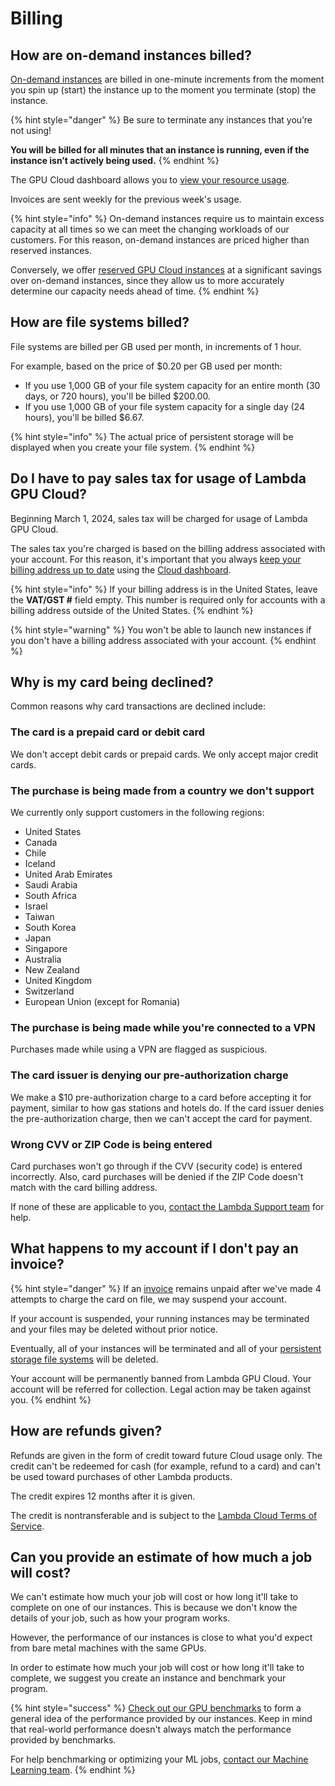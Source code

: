 # Billing

## How are on-demand instances billed?

[On-demand instances](https://lambdalabs.com/service/gpu-cloud) are billed in one-minute increments from the moment you spin up (start) the instance up to the moment you terminate (stop) the instance.

{% hint style="danger" %}
Be sure to terminate any instances that you’re not using!

**You will be billed for all minutes that an instance is running, even if the instance isn’t actively being used.**
{% endhint %}

The GPU Cloud dashboard allows you to [view your resource usage](https://cloud.lambdalabs.com/usage).

Invoices are sent weekly for the previous week's usage.

{% hint style="info" %}
On-demand instances require us to maintain excess capacity at all times so we can meet the changing workloads of our customers. For this reason, on-demand instances are priced higher than reserved instances.

Conversely, we offer [reserved GPU Cloud instances](https://lambdalabs.com/service/gpu-cloud/reserved) at a significant savings over on-demand instances, since they allow us to more accurately determine our capacity needs ahead of time.
{% endhint %}

## How are file systems billed?

File systems are billed per GB used per month, in increments of 1 hour.

For example, based on the price of $0.20 per GB used per month:

* If you use 1,000 GB of your file system capacity for an entire month (30 days, or 720 hours), you'll be billed $200.00.
* If you use 1,000 GB of your file system capacity for a single day (24 hours), you'll be billed $6.67.

{% hint style="info" %}
The actual price of persistent storage will be displayed when you create your file system.
{% endhint %}

## Do I have to pay sales tax for usage of Lambda GPU Cloud?

Beginning March 1, 2024, sales tax will be charged for usage of Lambda GPU Cloud.

The sales tax you're charged is based on the billing address associated with your account. For this reason, it's important that you always [keep your billing address up to date](https://cloud.lambdalabs.com/settings) using the [Cloud dashboard](dashboard.md#modify-account-settings).

{% hint style="info" %}
If your billing address is in the United States, leave the **VAT/GST #** field empty. This number is required only for accounts with a billing address outside of the United States.
{% endhint %}

{% hint style="warning" %}
You won't be able to launch new instances if you don't have a billing address associated with your account.
{% endhint %}

## Why is my card being declined?

Common reasons why card transactions are declined include:

### The card is a prepaid card or debit card

We don't accept debit cards or prepaid cards. We only accept major credit cards.

### The purchase is being made from a country we don't support

We currently only support customers in the following regions:

* United States
* Canada
* Chile
* Iceland
* United Arab Emirates
* Saudi Arabia
* South Africa
* Israel
* Taiwan
* South Korea
* Japan
* Singapore
* Australia
* New Zealand
* United Kingdom
* Switzerland
* European Union (except for Romania)

### The purchase is being made while you're connected to a VPN

Purchases made while using a VPN are flagged as suspicious.

### The card issuer is denying our pre-authorization charge

We make a $10 pre-authorization charge to a card before accepting it for payment, similar to how gas stations and hotels do. If the card issuer denies the pre-authorization charge, then we can't accept the card for payment.

### Wrong CVV or ZIP Code is being entered

Card purchases won't go through if the CVV (security code) is entered incorrectly. Also, card purchases will be denied if the ZIP Code doesn't match with the card billing address.

If none of these are applicable to you, [contact the Lambda Support team](https://support.lambdalabs.com/hc/en-us/requests/new) for help.

## What happens to my account if I don't pay an invoice?

{% hint style="danger" %}
If an [invoice](billing.md#zd-article-title) remains unpaid after we've made 4 attempts to charge the card on file, we may suspend your account.

If your account is suspended, your running instances may be terminated and your files may be deleted without prior notice.

Eventually, all of your instances will be terminated and all of your [persistent storage file systems](https://docs.lambdalabs.com/cloud/use-persistent-storage/) will be deleted.

Your account will be permanently banned from Lambda GPU Cloud. Your account will be referred for collection. Legal action may be taken against you.
{% endhint %}

## How are refunds given?

Refunds are given in the form of credit toward future Cloud usage only. The credit can't be redeemed for cash (for example, refund to a card) and can't be used toward purchases of other Lambda products.

The credit expires 12 months after it is given.

The credit is nontransferable and is subject to the [Lambda Cloud Terms of Service](https://lambdalabs.com/legal/terms-of-service#cloud-terms-of-service).

## Can you provide an estimate of how much a job will cost?

We can't estimate how much your job will cost or how long it'll take to complete on one of our instances. This is because we don't know the details of your job, such as how your program works.

However, the performance of our instances is close to what you'd expect from bare metal machines with the same GPUs.

In order to estimate how much your job will cost or how long it'll take to complete, we suggest you create an instance and benchmark your program.

{% hint style="success" %}
[Check out our GPU benchmarks](https://lambdalabs.com/gpu-benchmarks) to form a general idea of the performance provided by our instances. Keep in mind that real-world performance doesn't always match the performance provided by benchmarks.

For help benchmarking or optimizing your ML jobs, [contact our Machine Learning team](https://lambdalabs.com/professional-services).
{% endhint %}

